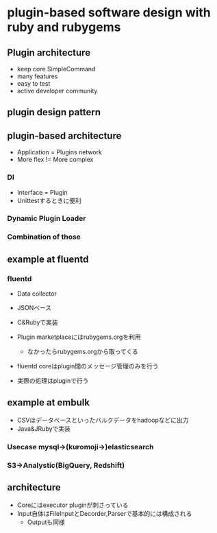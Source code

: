 # plugin-based software design with ruby and rubygems

## Plugin architecture

* keep core SimpleCommand
* many features
* easy to test
* active developer community

## plugin design pattern

## plugin-based architecture

* Application = Plugins network
* More flex != More complex

### DI

* Interface = Plugin
* Unittestするときに便利

### Dynamic Plugin Loader

###  Combination of those

## example at fluentd

### fluentd

* Data collector
* JSONベース
* C&Rubyで実装

* Plugin marketplaceにはrubygems.orgを利用
  * なかったらrubygems.orgから取ってくる
* fluentd coreはplugin間のメッセージ管理のみを行う
* 実際の処理はpluginで行う

## example at embulk

* CSVはデータベースといったバルクデータをhadoopなどに出力
* Java&JRubyで実装

### Usecase mysql->(kuromoji->)elasticsearch

### S3->Analystic(BigQuery, Redshift)

## architecture

* Coreにはexecutor pluginが刺さっている
* Input自体はFileInputとDecorder,Parserで基本的には構成される
  * Outputも同様
